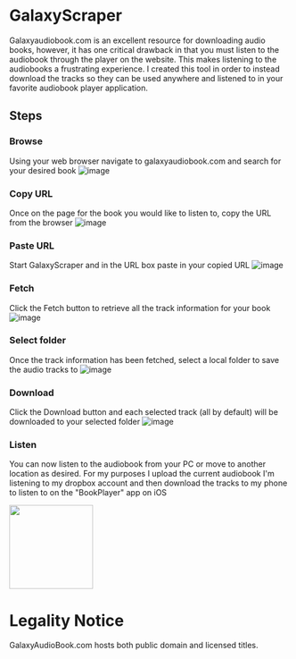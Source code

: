 # GalaxyScraper
Galaxyaudiobook.com is an excellent resource for downloading audio books, however, it has one critical drawback in that you must listen to the audiobook through the player on the website.
This makes listening to the audiobooks a frustrating experience.  I created this tool in order to instead download the tracks so they can be used anywhere and listened to in your favorite audiobook player application.

## Steps
### Browse 
Using your web browser navigate to galaxyaudiobook.com and search for your desired book
![image](https://github.com/SoftwareMods/GalaxyScraper/assets/7725472/01d72eb3-525b-43a2-b703-a40e7bf1c94b)


### Copy URL
Once on the page for the book you would like to listen to, copy the URL from the browser
![image](https://github.com/SoftwareMods/GalaxyScraper/assets/7725472/9d5b6f7b-011f-4134-8b4f-011bf0fee95d)


### Paste URL
Start GalaxyScraper and in the URL box paste in your copied URL
![image](https://github.com/SoftwareMods/GalaxyScraper/assets/7725472/f775981e-6d1a-40de-841d-48df42276442)


### Fetch
Click the Fetch button to retrieve all the track information for your book
![image](https://github.com/SoftwareMods/GalaxyScraper/assets/7725472/f9b9b542-41b5-4d19-af24-6de3d978e8c3)


### Select folder
Once the track information has been fetched, select a local folder to save the audio tracks to
![image](https://github.com/SoftwareMods/GalaxyScraper/assets/7725472/8d525644-93ca-4435-856f-f4f80d40b31a)



### Download
Click the Download button and each selected track (all by default) will be downloaded to your selected folder
![image](https://github.com/SoftwareMods/GalaxyScraper/assets/7725472/607acd72-9779-4d7b-8cba-38189f57f391)


### Listen
You can now listen to the audiobook from your PC or move to another location as desired.  For my purposes I upload the current audiobook I'm listening to my dropbox account and then download the tracks to my phone to listen to on the "BookPlayer" app on iOS

<img src='https://github.com/SoftwareMods/GalaxyScraper/assets/7725472/2fc8e007-3f10-4352-8e5e-67f14494368e' width='150' />

# Legality Notice
GalaxyAudioBook.com hosts both public domain and licensed titles.

